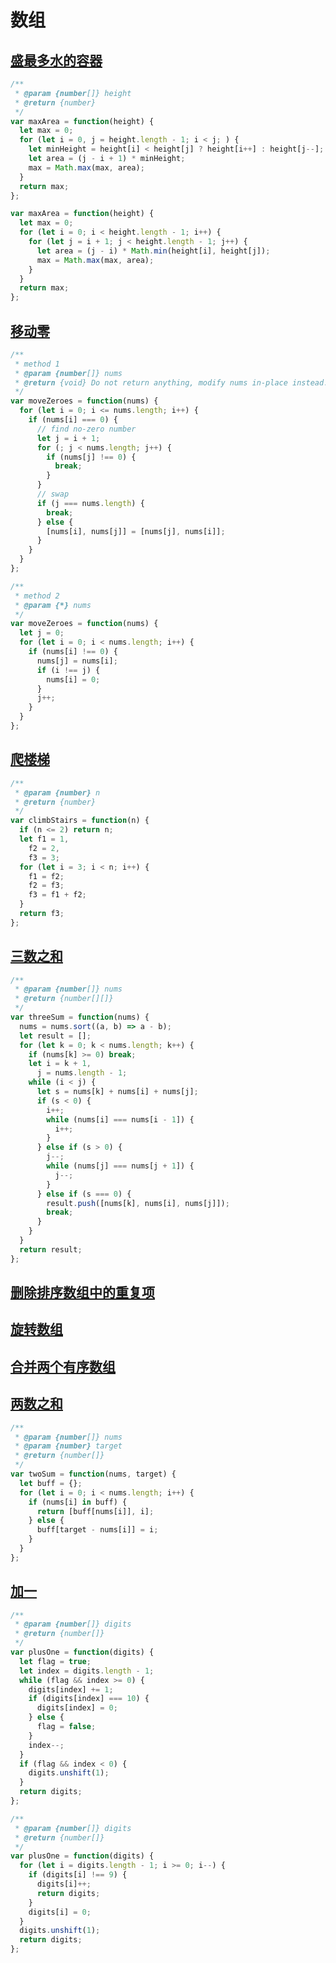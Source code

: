 # 数组

## [盛最多水的容器](https://leetcode.com/problems/container-with-most-water/)

```js
/**
 * @param {number[]} height
 * @return {number}
 */
var maxArea = function(height) {
  let max = 0;
  for (let i = 0, j = height.length - 1; i < j; ) {
    let minHeight = height[i] < height[j] ? height[i++] : height[j--];
    let area = (j - i + 1) * minHeight;
    max = Math.max(max, area);
  }
  return max;
};

var maxArea = function(height) {
  let max = 0;
  for (let i = 0; i < height.length - 1; i++) {
    for (let j = i + 1; j < height.length - 1; j++) {
      let area = (j - i) * Math.min(height[i], height[j]);
      max = Math.max(max, area);
    }
  }
  return max;
};
```

## [移动零](https://leetcode-cn.com/problems/move-zeroes/)

```js
/**
 * method 1
 * @param {number[]} nums
 * @return {void} Do not return anything, modify nums in-place instead.
 */
var moveZeroes = function(nums) {
  for (let i = 0; i <= nums.length; i++) {
    if (nums[i] === 0) {
      // find no-zero number
      let j = i + 1;
      for (; j < nums.length; j++) {
        if (nums[j] !== 0) {
          break;
        }
      }
      // swap
      if (j === nums.length) {
        break;
      } else {
        [nums[i], nums[j]] = [nums[j], nums[i]];
      }
    }
  }
};

/**
 * method 2
 * @param {*} nums
 */
var moveZeroes = function(nums) {
  let j = 0;
  for (let i = 0; i < nums.length; i++) {
    if (nums[i] !== 0) {
      nums[j] = nums[i];
      if (i !== j) {
        nums[i] = 0;
      }
      j++;
    }
  }
};
```

## [爬楼梯](https://leetcode.com/problems/climbing-stairs/)

```js
/**
 * @param {number} n
 * @return {number}
 */
var climbStairs = function(n) {
  if (n <= 2) return n;
  let f1 = 1,
    f2 = 2,
    f3 = 3;
  for (let i = 3; i < n; i++) {
    f1 = f2;
    f2 = f3;
    f3 = f1 + f2;
  }
  return f3;
};
```

## [三数之和](https://leetcode.com/problems/3sum/)

```js
/**
 * @param {number[]} nums
 * @return {number[][]}
 */
var threeSum = function(nums) {
  nums = nums.sort((a, b) => a - b);
  let result = [];
  for (let k = 0; k < nums.length; k++) {
    if (nums[k] >= 0) break;
    let i = k + 1,
      j = nums.length - 1;
    while (i < j) {
      let s = nums[k] + nums[i] + nums[j];
      if (s < 0) {
        i++;
        while (nums[i] === nums[i - 1]) {
          i++;
        }
      } else if (s > 0) {
        j--;
        while (nums[j] === nums[j + 1]) {
          j--;
        }
      } else if (s === 0) {
        result.push([nums[k], nums[i], nums[j]]);
        break;
      }
    }
  }
  return result;
};
```

## [删除排序数组中的重复项](https://leetcode.com/problems/remove-duplicates-from-sorted-array/)

## [旋转数组](https://leetcode.com/problems/rotate-array/)

## [合并两个有序数组](https://leetcode.com/problems/merge-sorted-array/)

## [两数之和](https://leetcode.com/problems/two-sum/)

```js
/**
 * @param {number[]} nums
 * @param {number} target
 * @return {number[]}
 */
var twoSum = function(nums, target) {
  let buff = {};
  for (let i = 0; i < nums.length; i++) {
    if (nums[i] in buff) {
      return [buff[nums[i]], i];
    } else {
      buff[target - nums[i]] = i;
    }
  }
};
```

## [加一](https://leetcode-cn.com/problems/plus-one/)

```js
/**
 * @param {number[]} digits
 * @return {number[]}
 */
var plusOne = function(digits) {
  let flag = true;
  let index = digits.length - 1;
  while (flag && index >= 0) {
    digits[index] += 1;
    if (digits[index] === 10) {
      digits[index] = 0;
    } else {
      flag = false;
    }
    index--;
  }
  if (flag && index < 0) {
    digits.unshift(1);
  }
  return digits;
};

/**
 * @param {number[]} digits
 * @return {number[]}
 */
var plusOne = function(digits) {
  for (let i = digits.length - 1; i >= 0; i--) {
    if (digits[i] !== 9) {
      digits[i]++;
      return digits;
    }
    digits[i] = 0;
  }
  digits.unshift(1);
  return digits;
};
```